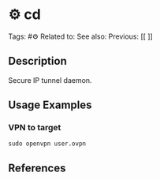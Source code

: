 # ⚙️ cd
Tags: #⚙️ 
Related to: 
See also: 
Previous: [[ ]]

## Description

Secure IP tunnel daemon.

## Usage Examples

### VPN to target

	sudo openvpn user.ovpn


## References